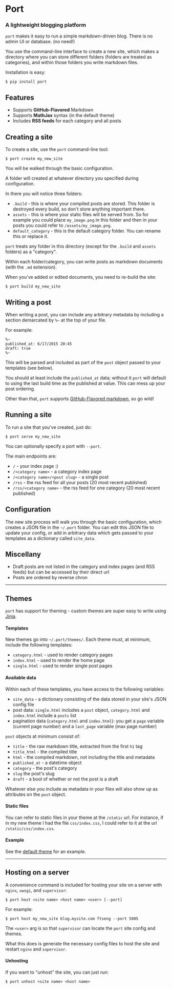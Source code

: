 # Port
### A lightweight blogging platform

`port` makes it easy to run a simple markdown-driven blog. There is no admin UI or database. (no need!)

You use the command-line interface to create a new site, which makes a directory where you can store different folders (folders are treated as categories), and within those folders you write markdown files.

Installation is easy:

    $ pip install port


## Features

- Supports **GitHub-Flavored** Markdown
- Supports **MathJax** syntax (in the default theme)
- Includes **RSS feeds** for each category and all posts


## Creating a site

To create a site, use the `port` command-line tool:

    $ port create my_new_site

You will be walked through the basic configuration.

A folder will created at whatever directory you specified during configuration.

In there you will notice three folders:

- `.build` - this is where your compiled posts are stored. This folder is destroyed every build, so don't store anything important there.
- `assets` - this is where your static files will be served from. So for example you could place `my_image.png` in this folder and then in your posts you could refer to `/assets/my_image.png`.
- `default_category` - this is the default category folder. You can rename this or replace it.

`port` treats any folder in this directory (except for the `.build` and `assets` folders) as a "category".

Within each folder/category, you can write posts as markdown documents (with the `.md` extension).

When you've added or edited documents, you need to re-build the site:

    $ port build my_new_site


## Writing a post

When writing a post, you can include any arbitrary metadata by including a section demarcated by `%~` at the top of your file.

For example:

    %~
    published_at: 6/17/2015 20:45
    draft: true
    %~

This will be parsed and included as part of the `post` object passed to your templates (see below).

You should at least include the `published_at` data; without it `port` will default to using the last build time as the published at value. This can mess up your post ordering.

Other than that, `port` supports [GitHub-Flavored markdown](https://help.github.com/articles/github-flavored-markdown/), so go wild!


## Running a site

To run a site that you've created, just do:

    $ port serve my_new_site

You can optionally specify a port with `--port`.

The main endpoints are:

- `/` - your index page :)
- `/<category name>` - a category index page
- `/<category name>/<post slug>` - a single post
- `/rss` - the rss feed for all your posts (20 most recent published)
- `/rss/<category name>` - the rss feed for one category (20 most recent published)


## Configuration

The new site process will walk you through the basic configuration, which creates a JSON file in the `~/.port` folder. You can edit this JSON file to update your config, or add in arbitrary data which gets passed to your templates as a dictionary called `site_data`.

## Miscellany

- Draft posts are not listed in the category and index pages (and RSS feeds) but can be accessed by their direct url
- Posts are ordered by reverse chron

---

## Themes

`port` has support for theming - custom themes are super easy to write using [Jinja](http://jinja.pocoo.org/).

#### Templates

New themes go into `~/.port/themes/`. Each theme must, at minimum, include the following templates:

- `category.html` - used to render category pages
- `index.html` - used to render the home page
- `single.html` - used to render single post pages

#### Available data

Within each of these templates, you have access to the following variables:

- `site_data` - a dictionary consisting of the data stored in your site's JSON config file
- post data: `single.html` includes a `post` object, `category.html` and `index.html` include a `posts` list
- pagination data (`category.html` and `index.html`): you get a `page` variable (current page number) and a `last_page` variable (max page number)

`post` objects at minimum consist of:

- `title` - the raw markdown title, extracted from the first `h1` tag
- `title_html` - the compiled title
- `html` - the compiled markdown, not including the title and metadata
- `published_at` - a datetime object
- `category` - the post's category
- `slug` the post's slug
- `draft` - a bool of whether or not the post is a draft

Whatever else you include as metadata in your files will also show up as attributes on the `post` object.

#### Static files

You can refer to static files in your theme at the `/static` url. For instance, if in my new theme I had the file `css/index.css`, I could refer to it at the url `/static/css/index.css`.

#### Example

See the [default theme](https://github.com/ftzeng/port/tree/master/themes/default) for an example.


---

## Hosting on a server

A convenience command is included for hosting your site on a server with `nginx`, `uwsgi`, and `supervisor`:

    $ port host <site name> <host name> <user> [--port]

For example:

    $ port host my_new_site blog.mysite.com ftseng --port 5005

The `<user>` arg is so that `supervisor` can locate the `port` site config and themes.

What this does is generate the necessary config files to host the site and restart `nginx` and `supervisor`.


#### Unhosting

If you want to "unhost" the site, you can just run:

    $ port unhost <site name> <host name>
